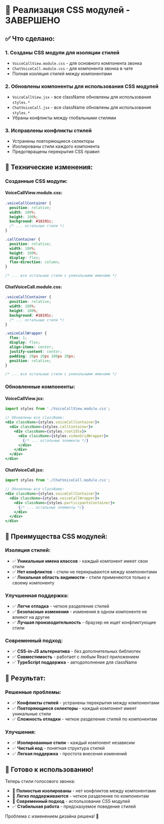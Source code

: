 # 🎨 Реализация CSS модулей - ЗАВЕРШЕНО

## ✅ **Что сделано:**

### 1. **Созданы CSS модули для изоляции стилей**
- `VoiceCallView.module.css` - для основного компонента звонка
- `ChatVoiceCall.module.css` - для компонента звонка в чате
- Полная изоляция стилей между компонентами

### 2. **Обновлены компоненты для использования CSS модулей**
- `VoiceCallView.jsx` - все className обновлены для использования `styles.*`
- `ChatVoiceCall.jsx` - все className обновлены для использования `styles.*`
- Убраны конфликты между глобальными стилями

### 3. **Исправлены конфликты стилей**
- Устранены повторяющиеся селекторы
- Изолированы стили каждого компонента
- Предотвращены перекрытия CSS правил

## 🔧 **Технические изменения:**

### **Созданные CSS модули:**

#### **VoiceCallView.module.css:**
```css
.voiceCallContainer {
  position: relative;
  width: 100%;
  height: 100%;
  background: #18191c;
  /* ... остальные стили */
}

.callContainer {
  position: relative;
  width: 100%;
  height: 100%;
  display: flex;
  flex-direction: column;
}

/* ... все остальные стили с уникальными именами */
```

#### **ChatVoiceCall.module.css:**
```css
.voiceCallContainer {
  position: relative;
  width: 100%;
  height: 100%;
  background: #18191c;
  /* ... остальные стили */
}

.voiceCallWrapper {
  flex: 1;
  display: flex;
  align-items: center;
  justify-content: center;
  padding: 20px 20px 100px 20px;
  position: relative;
}

/* ... все остальные стили с уникальными именами */
```

### **Обновленные компоненты:**

#### **VoiceCallView.jsx:**
```jsx
import styles from './VoiceCallView.module.css';

// Обновлены все className:
<div className={styles.voiceCallContainer}>
  <div className={styles.callContainer}>
    <div className={styles.rootIdle}>
      <div className={styles.videoGridWrapper}>
        {/* ... остальные элементы */}
      </div>
    </div>
  </div>
</div>
```

#### **ChatVoiceCall.jsx:**
```jsx
import styles from './ChatVoiceCall.module.css';

// Обновлены все className:
<div className={styles.voiceCallContainer}>
  <div className={styles.voiceCallWrapper}>
    <div className={styles.participantsContainer}>
      {/* ... остальные элементы */}
    </div>
  </div>
</div>
```

## 🎨 **Преимущества CSS модулей:**

### **Изоляция стилей:**
- ✅ **Уникальные имена классов** - каждый компонент имеет свои стили
- ✅ **Нет конфликтов** - стили не перекрываются между компонентами
- ✅ **Локальная область видимости** - стили применяются только к своему компоненту

### **Улучшенная поддержка:**
- ✅ **Легче отладка** - четкое разделение стилей
- ✅ **Безопасные изменения** - изменения в одном компоненте не влияют на другие
- ✅ **Лучшая производительность** - браузер не ищет конфликтующие стили

### **Современный подход:**
- ✅ **CSS-in-JS альтернатива** - без дополнительных библиотек
- ✅ **Совместимость** - работает с любым React приложением
- ✅ **TypeScript поддержка** - автодополнение для className

## 🚀 **Результат:**

### **Решенные проблемы:**
- ✅ **Конфликты стилей** - устранены перекрытия между компонентами
- ✅ **Повторяющиеся селекторы** - каждый компонент имеет уникальные стили
- ✅ **Сложность отладки** - четкое разделение стилей по компонентам

### **Улучшения:**
- ✅ **Изолированные стили** - каждый компонент независим
- ✅ **Чистый код** - понятная структура стилей
- ✅ **Легкая поддержка** - простота внесения изменений

## 🎯 **Готово к использованию!**

Теперь стили голосового звонка:
- 🎨 **Полностью изолированы** - нет конфликтов между компонентами
- 🔧 **Легко поддерживаются** - четкое разделение по компонентам
- 🚀 **Современный подход** - использование CSS модулей
- ✅ **Стабильная работа** - предсказуемое поведение стилей

Проблема с изменением дизайна решена! 🎉





